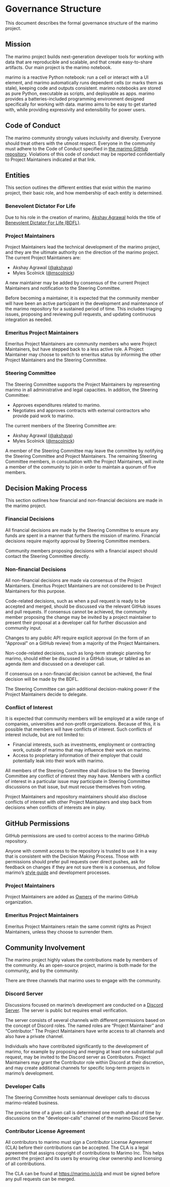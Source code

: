 # **Governance Structure**

This document describes the formal governance structure of the marimo project.

## **Mission**

The marimo project builds next-generation developer tools for working with
data that are reproducible and scalable, and that create easy-to-share
artifacts. Our main project is the marimo notebook.

marimo is a reactive Python notebook: run a cell or interact with a UI
element, and marimo automatically runs dependent cells (or marks them as
stale), keeping code and outputs consistent. marimo notebooks are stored as
pure Python, executable as scripts, and deployable as apps. marimo
provides a batteries-included programming environment designed specifically
for working with data. marimo aims to be easy to get started with, while
providing expressivity and extensibility for power users.

## **Code of Conduct**

The marimo community strongly values inclusivity and diversity. Everyone should
treat others with the utmost respect. Everyone in the community must adhere to
the Code of Conduct specified in [the marimo GitHub
repository](https://github.com/marimo-team/marimo/blob/main/CODE_OF_CONDUCT.md).
Violations of this code of conduct may be reported confidentially to Project
Maintainers indicated at that link.

## **Entities**

This section outlines the different entities that exist within the marimo project, their basic role, and how membership of each entity is determined.

### **Benevolent Dictator For Life**

Due to his role in the creation of marimo, [Akshay Agrawal](https://akshayagrawal.com/) holds the title of [Benevolent Dictator For Life (BDFL)](https://en.wikipedia.org/wiki/Benevolent_dictator_for_life).

### **Project Maintainers**

Project Maintainers lead the technical development of the marimo project, and
they are the ultimate authority on the direction of the marimo project. The
current Project Maintainers are:

- Akshay Agrawal ([@akshaya](https://github.com/akshayka))
- Myles Scolnick ([@mscolnick](https://github.com/mscolnick))

A new maintainer may be added by consensus of the current Project Maintainers
and notification to the Steering Committee.

Before becoming a maintainer, it is expected that the community member will
have been an active participant in the development and maintenance of the marimo
repository for a sustained period of time. This includes triaging issues,
proposing and reviewing pull requests, and updating continuous integration
as needed.

### **Emeritus Project Maintainers**

Emeritus Project Maintainers are community members who were Project
Maintainers, but have stepped back to a less active role. A Project Maintainer
may choose to switch to emeritus status by informing the other Project
Maintainers and the Steering Committee.

### **Steering Committee**

The Steering Committee supports the Project Maintainers by representing marimo
in all administrative and legal capacities. In addition, the Steering
Committee:

- Approves expenditures related to marimo.
- Negotiates and approves contracts with external contractors who provide paid work to marimo.

The current members of the Steering Committee are:

- Akshay Agrawal ([@akshaya](https://github.com/akshayka))
- Myles Scolnick ([@mscolnick](https://github.com/mscolnick))

A member of the Steering Committee may leave the committee by notifying the
Steering Committee and Project Maintainers. The remaining Steering Committee
members, in consultation with the Project Maintainers, will invite a member of
the community to join in order to maintain a quorum of five members.

## **Decision Making Process**

This section outlines how financial and non-financial decisions are made in the
marimo project.

### **Financial Decisions**

All financial decisions are made by the Steering Committee to ensure any funds
are spent in a manner that furthers the mission of marimo. Financial decisions
require majority approval by Steering Committee members.

Community members proposing decisions with a financial aspect should contact
the Steering Committee directly.

### **Non-financial Decisions**

All non-financial decisions are made via consensus of the Project Maintainers.
Emeritus Project Maintainers are not considered to be Project Maintainers for
this purpose.

Code-related decisions, such as when a pull request is ready to be accepted and
merged, should be discussed via the relevant GitHub issues and pull requests.
If consensus cannot be achieved, the community member proposing the change may
be invited by a project maintainer to present their proposal at a developer
call for further discussion and community input.

Changes to any public API require explicit approval (in the form of an
"Approval" on a GitHub review) from a majority of the Project Maintainers.

Non-code-related decisions, such as long-term strategic planning for marimo,
should either be discussed in a GitHub issue, or tabled as an agenda item and
discussed on a developer call.

If consensus on a non-financial decision cannot be achieved, the final decision
will be made by the BDFL.

The Steering Committee can gain additional decision-making power if the Project
Maintainers decide to delegate.

### **Conflict of Interest**

It is expected that community members will be employed at a wide range of
companies, universities and non-profit organizations. Because of this, it is
possible that members will have conflicts of interest. Such conflicts of
interest include, but are not limited to:

- Financial interests, such as investments, employment or contracting work, outside of marimo that may influence their work on marimo.
- Access to proprietary information of their employer that could potentially leak into their work with marimo.

All members of the Steering Committee shall disclose to the Steering Committee
any conflict of interest they may have. Members with a conflict of interest in
a particular issue may participate in Steering Committee discussions on that
issue, but must recuse themselves from voting.

Project Maintainers and repository maintainers should also disclose conflicts
of interest with other Project Maintainers and step back from decisions when
conflicts of interests are in play.

## **GitHub Permissions**

GitHub permissions are used to control access to the marimo GitHub repository.

Anyone with commit access to the repository is trusted to use it in a way that
is consistent with the Decision Making Process. Those with permissions should
prefer pull requests over direct pushes, ask for feedback on changes if they
are not sure there is a consensus, and follow marimo’s [style
guide](https://github.com/marimo-team/marimo/blob/main/CONTRIBUTING.md) and
development processes.

### **Project Maintainers**

Project Maintainers are added as
[Owners](https://docs.github.com/en/free-pro-team@latest/github/setting-up-and-managing-organizations-and-teams/permission-levels-for-an-organization#permission-levels-for-an-organization)
of the marimo GitHub organization.

### **Emeritus Project Maintainers**

Emeritus Project Maintainers retain the same commit rights as Project
Maintainers, unless they choose to surrender them.

## **Community Involvement**

The marimo project highly values the contributions made by members of the
community. As an open-source project, marimo is both made for the community,
and by the community.

There are three channels that marimo uses to engage with the community.

### **Discord Server**

Discussions focused on marimo’s development are conducted on a [Discord Server](https://marimo.io/discord?ref=governance). The server is public but requires email verification.

The server consists of several channels with different permissions based on the
concept of Discord roles. The named roles are “Project Maintainer” and
“Contributor.” The Project Maintainers have write access to all channels and
also have a private channel.

Individuals who have contributed significantly to the development of marimo,
for example by proposing and merging at least one substantial pull request, may
be invited to the Discord server as Contributors. Project Maintainers may grant
the Contributor role within Discord at their discretion, and may create
additional channels for specific long-term projects in marimo’s development.

### **Developer Calls**

The Steering Committee hosts semiannual developer calls to discuss
marimo-related business.

The precise time of a given call is determined one month ahead of time by discussions on the "developer-calls" channel of the marimo Discord Server.

### **Contributor License Agreement**

All contributors to marimo must sign a Contributor License Agreement (CLA) before their contributions can be accepted. The CLA is a legal agreement that assigns copyright of contributions to Marimo Inc. This helps protect the project and its users by ensuring clear ownership and licensing of all contributions.

The CLA can be found at <https://marimo.io/cla> and must be signed before any pull requests can be merged.
